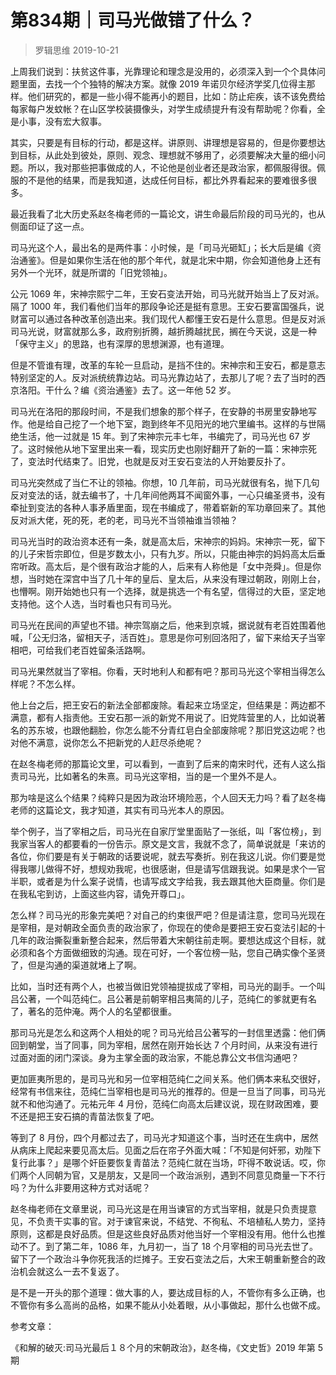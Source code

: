 # 第834期｜司马光做错了什么？
> 罗辑思维
2019-10-21

上周我们说到：扶贫这件事，光靠理论和理念是没用的，必须深入到一个个具体问题里面，去找一个个独特的解决方案。就像 2019 年诺贝尔经济学奖几位得主那样。他们研究的，都是一些小得不能再小的题目，比如：防止疟疾，该不该免费给每家每户发蚊帐？在山区学校装摄像头，对学生成绩提升有没有帮助呢？你看，全是小事，没有宏大叙事。

其实，只要是有目标的行动，都是这样。讲原则、讲理想是容易的，但是你要想达到目标，从此处到彼处，原则、观念、理想就不够用了，必须要解决大量的细小问题。所以，我对那些把事做成的人，不论他是创业者还是政治家，都佩服得很。佩服的不是他的结果，而是我知道，达成任何目标，都比外界看起来的要难很多很多。

最近我看了北大历史系赵冬梅老师的一篇论文，讲生命最后阶段的司马光的，也从侧面印证了这一点。

司马光这个人，最出名的是两件事：小时候，是「司马光砸缸」；长大后是编《资治通鉴》。但是如果你生活在他的那个年代，就是北宋中期，你会知道他身上还有另外一个光环，就是所谓的「旧党领袖」。

公元 1069 年，宋神宗熙宁二年，王安石变法开始，司马光就开始当上了反对派。隔了 1000 年，我们看他们当年的那段争论还是挺有意思。王安石要富国强兵，说财富可以通过各种改革创造出来。我们现代人都懂王安石是什么意思。但是反对派司马光说，财富就那么多，政府别折腾，越折腾越扰民，搁在今天说，这是一种「保守主义」的思路，也有深厚的思想渊源，也有道理。

但是不管谁有理，改革的车轮一旦启动，是挡不住的。宋神宗和王安石，都是意志特别坚定的人。反对派统统靠边站。司马光靠边站了，去那儿了呢？去了当时的西京洛阳。干什么？编《资治通鉴》去了。这一年他 52 岁。

司马光在洛阳的那段时间，不是我们想象的那个样子，在安静的书房里安静地写作。他是给自己挖了一个地下室，跑到终年不见阳光的地穴里编书。这样的与世隔绝生活，他一过就是 15 年。到了宋神宗元丰七年，书编完了，司马光也 67 岁了。这时候他从地下室里出来一看，现实历史也刚好翻开了新的一篇：宋神宗死了，变法时代结束了。旧党，也就是反对王安石变法的人开始要反扑了。

司马光突然成了当仁不让的领袖。你想，10 几年前，司马光就很有名，抛下几句反对变法的话，就去编书了，十几年间他两耳不闻窗外事，一心只编圣贤书，没有牵扯到变法的各种人事矛盾里面，现在书编成了，带着崭新的军功章回来了。其他反对派大佬，死的死，老的老，司马光不当领袖谁当领袖？

司马光当时的政治资本还有一条，就是高太后，宋神宗的妈妈。宋神宗一死，留下的儿子宋哲宗即位，但是岁数太小，只有九岁。所以，只能由神宗的妈妈高太后垂帘听政。高太后，是个很有政治才能的人，后来有人称他是「女中尧舜」。但是你想，当时她在深宫中当了几十年的皇后、皇太后，从来没有理过朝政，刚刚上台，也懵啊。刚开始她也只有一个选择，就是挑选一个有名望，信得过的大臣，坚定地支持他。这个人选，当时看也只有司马光。

司马光在民间的声望也不错。神宗驾崩之后，他来到京城，据说就有老百姓围着他喊，「公无归洛，留相天子，活百姓」。意思是你可别回洛阳了，留下来给天子当宰相吧，可给我们老百姓留条活路啊。

司马光果然就当了宰相。你看，天时地利人和都有吧？那司马光这个宰相当得怎么样呢？不怎么样。

他上台之后，把王安石的新法全部都废除。看起来立场坚定，但结果是：两边都不满意，都有人指责他。王安石那一派的新党不用说了。旧党阵营里的人，比如说著名的苏东坡，也跟他翻脸，你怎么能不分青红皂白全部废除呢？那旧党这边呢？也对他不满意，说你怎么不把新党的人赶尽杀绝呢？

在赵冬梅老师的那篇论文里，可以看到，一直到了后来的南宋时代，还有人这么指责司马光，比如著名的朱熹。司马光这宰相，当的是一个里外不是人。

那为啥是这么个结果？纯粹只是因为政治环境险恶，个人回天无力吗？看了赵冬梅老师的这篇论文，我才知道，其实有司马光本人的原因。

举个例子，当了宰相之后，司马光在自家厅堂里面贴了一张纸，叫「客位榜」，到我家当客人的都要看的一份告示。原文是文言，我就不念了，简单说就是「来访的各位，你们要是有关于朝政的话要说呢，就去写奏折。别在我这儿说。你们要是觉得我哪儿做得不好，想规劝我呢，也很感谢，但是请写信跟我说。如果是求个一官半职，或者是为什么案子说情，也请写成文字给我，我去跟其他大臣商量。你们是在我私宅到访，上面这些内容，请免开尊口」。

怎么样？司马光的形象完美吧？对自己的约束很严吧？但是请注意，您司马光现在是宰相，是对朝政全面负责的政治家了，你现在的使命是要把王安石变法引起的十几年的政治撕裂重新整合起来，然后带着大宋朝往前走啊。要想达成这个目标，就必须和各个方面做细致的沟通。现在可好，一个客位榜一贴，您自己确实像个圣贤了，但是沟通的渠道就堵上了啊。

比如，当时还有两个人，也被当做旧党领袖提拔成了宰相，司马光的副手。一个叫吕公著，一个叫范纯仁。吕公著是前朝宰相吕夷简的儿子，范纯仁的爹就更有名了，著名的范仲淹。两个人的名望都很重。

那司马光是怎么和这两个人相处的呢？司马光给吕公著写的一封信里透露：他们俩回到朝堂，当了同事，同为宰相，居然在刚开始长达 7 个月时间，从来没有进行过面对面的闭门深谈。身为主掌全面的政治家，不能总靠公文书信沟通吧？

更加匪夷所思的，是司马光和另一位宰相范纯仁之间关系。他们俩本来私交很好，经常有书信来往，范纯仁当宰相也是司马光的推荐的。但是一旦当了同事，司马光就不和他沟通了。元祐元年 4 月份，范纯仁向高太后建议说，现在财政困难，要不还是把王安石搞的青苗法恢复了吧。

等到了 8 月份，四个月都过去了，司马光才知道这个事，当时还在生病中，居然从病床上爬起来要见高太后。见面之后在帘子外面大喊：「不知是何奸邪，劝陛下复行此事？」是哪个奸臣要恢复青苗法？范纯仁就在当场，吓得不敢说话。哎，你们两个人同朝为官，又是朋友，又是同一个政治派别，遇到不同意见商量一下不行吗？为什么非要用这种方式对话呢？

赵冬梅老师在文章里说，司马光这是在用当谏官的方式当宰相，就是只负责提意见，不负责干实事的官。对于谏官来说，不结党、不徇私、不培植私人势力，坚持原则，这都是良好品质。但是这些良好品质对他当好一个宰相没有用。他什么也推动不了。到了第二年，1086 年，九月初一，当了 18 个月宰相的司马光去世了。留下了一个政治斗争你死我活的烂摊子。王安石变法之后，大宋王朝重新整合的政治机会就这么一去不复返了。

是不是一开头的那个道理：做大事的人，要达成目标的人，不管你有多么正确，也不管你有多么高尚的品格，如果不能从小处着眼，从小事做起，那什么也做不成。

参考文章：

《和解的破灭:司马光最后１８个月的宋朝政治》，赵冬梅，《文史哲》2019 年第 5 期


